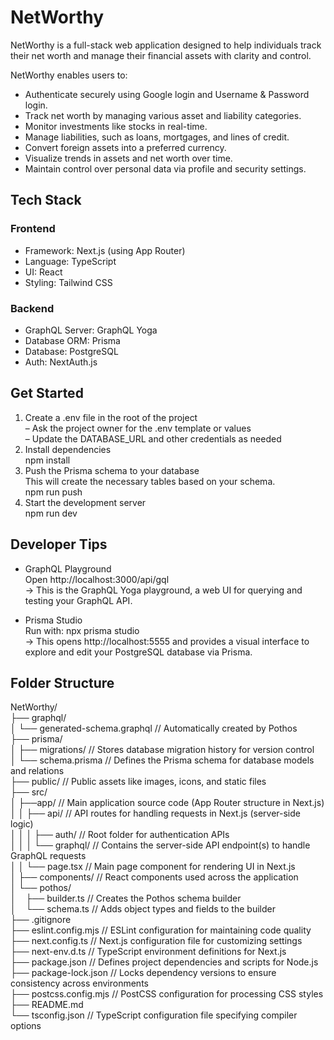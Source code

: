# NetWorthy
NetWorthy is a full-stack web application designed to help individuals track their net worth and manage their financial assets with clarity and control.

NetWorthy enables users to: </br>
- Authenticate securely using Google login and Username & Password login.</br>
- Track net worth by managing various asset and liability categories.</br>
- Monitor investments like stocks in real-time.</br>
- Manage liabilities, such as loans, mortgages, and lines of credit.</br>
- Convert foreign assets into a preferred currency.</br>
- Visualize trends in assets and net worth over time.</br>
- Maintain control over personal data via profile and security settings.</br>

## Tech Stack
### Frontend
- Framework: Next.js (using App Router)</br>
- Language: TypeScript</br>
- UI: React</br>
- Styling: Tailwind CSS</br>
### Backend
- GraphQL Server: GraphQL Yoga</br>
- Database ORM: Prisma</br>
- Database: PostgreSQL</br>
- Auth: NextAuth.js</br>

## Get Started

1. Create a .env file in the root of the project</br>
   – Ask the project owner for the .env template or values</br>
   – Update the DATABASE_URL and other credentials as needed</br>
2. Install dependencies</br>
   npm install</br>
3. Push the Prisma schema to your database</br>
   This will create the necessary tables based on your schema.</br>
   npm run push</br>
4. Start the development server</br>
   npm run dev

## Developer Tips
- GraphQL Playground</br>
  Open http://localhost:3000/api/gql</br>
→ This is the GraphQL Yoga playground, a web UI for querying and testing your GraphQL API.</br>

- Prisma Studio</br>
Run with: npx prisma studio</br>
→ This opens http://localhost:5555 and provides a visual interface to explore and edit your PostgreSQL database via Prisma.</br>

## Folder Structure
NetWorthy/  </br>
├── graphql/  </br>
│ └── generated-schema.graphql // Automatically created by Pothos</br>
├── prisma/  </br>
│ ├── migrations/ // Stores database migration history for version control</br>
│ └── schema.prisma // Defines the Prisma schema for database models and relations</br>
├── public/ // Public assets like images, icons, and static files</br>
├── src/</br>
│ ├──app/ // Main application source code (App Router structure in Next.js)</br>
│ │ ├── api/ // API routes for handling requests in Next.js (server-side logic)</br>
│ │ │ ├── auth/ // Root folder for authentication APIs</br>
│ │ │ └── graphql/ // Contains the server-side API endpoint(s) to handle GraphQL requests</br>
│ │ └── page.tsx // Main page component for rendering UI in Next.js</br>
│ ├── components/ // React components used across the application</br> 
│ └── pothos/</br>
│&nbsp;&nbsp;&nbsp;&nbsp;├── builder.ts // Creates the Pothos schema builder</br>
│&nbsp;&nbsp;&nbsp;&nbsp;└── schema.ts  // Adds object types and fields to the builder</br>
├── .gitignore  </br>
├── eslint.config.mjs // ESLint configuration for maintaining code quality</br>
├── next.config.ts // Next.js configuration file for customizing settings</br>
├── next-env.d.ts // TypeScript environment definitions for Next.js</br>
├── package.json // Defines project dependencies and scripts for Node.js</br>
├── package-lock.json // Locks dependency versions to ensure consistency across environments</br>
├── postcss.config.mjs // PostCSS configuration for processing CSS styles</br>
├── README.md  </br>
└── tsconfig.json // TypeScript configuration file specifying compiler options</br>
